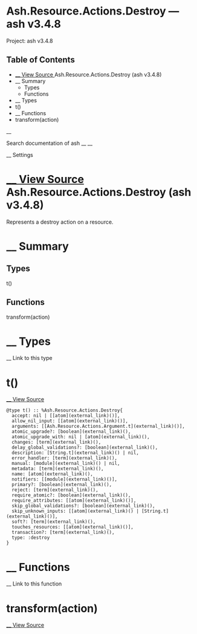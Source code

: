 # Ash.Resource.Actions.Destroy — ash v3.4.8

Project: ash v3.4.8

## Table of Contents

- [ __ View Source ](external_link) Ash.Resource.Actions.Destroy (ash v3.4.8)
- __ Summary
  - Types
  - Functions
- __ Types
- t()
- __ Functions
- transform(action)

__

Search documentation of ash __ __

__ Settings

#  [ __ View Source ](external_link) Ash.Resource.Actions.Destroy (ash v3.4.8)

Represents a destroy action on a resource.

#  __ Summary

##  Types

t()

##  Functions

transform(action)

#  __ Types

__ Link to this type

# t()

[ __ View Source ](external_link)
    
    
    @type t() :: %Ash.Resource.Actions.Destroy{
      accept: nil | [[atom](external_link)()],
      allow_nil_input: [[atom](external_link)()],
      arguments: [[Ash.Resource.Actions.Argument.t](external_link)()],
      atomic_upgrade?: [boolean](external_link)(),
      atomic_upgrade_with: nil | [atom](external_link)(),
      changes: [term](external_link)(),
      delay_global_validations?: [boolean](external_link)(),
      description: [String.t](external_link)() | nil,
      error_handler: [term](external_link)(),
      manual: [module](external_link)() | nil,
      metadata: [term](external_link)(),
      name: [atom](external_link)(),
      notifiers: [[module](external_link)()],
      primary?: [boolean](external_link)(),
      reject: [term](external_link)(),
      require_atomic?: [boolean](external_link)(),
      require_attributes: [[atom](external_link)()],
      skip_global_validations?: [boolean](external_link)(),
      skip_unknown_inputs: [[atom](external_link)() | [String.t](external_link)()],
      soft?: [term](external_link)(),
      touches_resources: [[atom](external_link)()],
      transaction?: [term](external_link)(),
      type: :destroy
    }

#  __ Functions

__ Link to this function

# transform(action)

[ __ View Source ](external_link)
